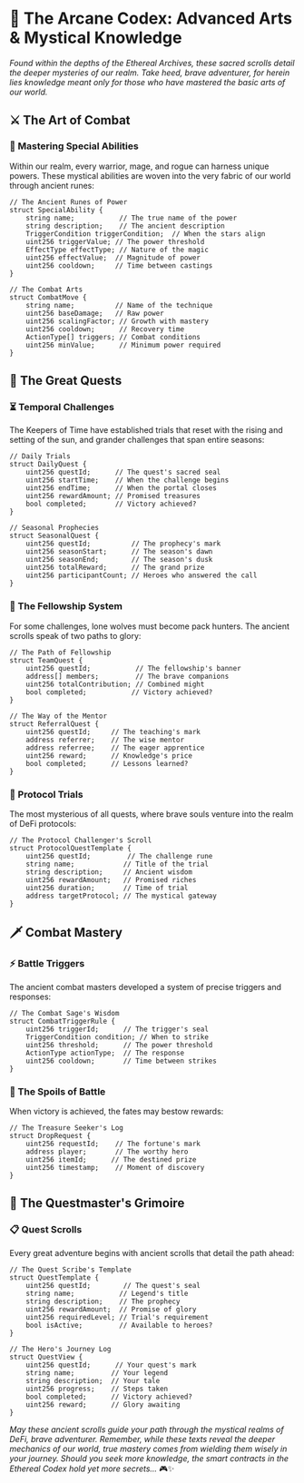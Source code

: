# 📜 The Arcane Codex: Advanced Arts & Mystical Knowledge

*Found within the depths of the Ethereal Archives, these sacred scrolls detail the deeper mysteries of our realm. Take heed, brave adventurer, for herein lies knowledge meant only for those who have mastered the basic arts of our world.*

## ⚔️ The Art of Combat

### 🔮 Mastering Special Abilities
Within our realm, every warrior, mage, and rogue can harness unique powers. These mystical abilities are woven into the very fabric of our world through ancient runes:

```solidity
// The Ancient Runes of Power
struct SpecialAbility {
    string name;           // The true name of the power
    string description;    // The ancient description
    TriggerCondition triggerCondition;  // When the stars align
    uint256 triggerValue; // The power threshold
    EffectType effectType; // Nature of the magic
    uint256 effectValue;  // Magnitude of power
    uint256 cooldown;     // Time between castings
}

// The Combat Arts
struct CombatMove {
    string name;          // Name of the technique
    uint256 baseDamage;   // Raw power
    uint256 scalingFactor; // Growth with mastery
    uint256 cooldown;      // Recovery time
    ActionType[] triggers; // Combat conditions
    uint256 minValue;      // Minimum power required
}
```

## 🏰 The Great Quests

### ⏳ Temporal Challenges
The Keepers of Time have established trials that reset with the rising and setting of the sun, and grander challenges that span entire seasons:

```solidity
// Daily Trials
struct DailyQuest {
    uint256 questId;      // The quest's sacred seal
    uint256 startTime;    // When the challenge begins
    uint256 endTime;      // When the portal closes
    uint256 rewardAmount; // Promised treasures
    bool completed;       // Victory achieved?
}

// Seasonal Prophecies
struct SeasonalQuest {
    uint256 questId;          // The prophecy's mark
    uint256 seasonStart;      // The season's dawn
    uint256 seasonEnd;        // The season's dusk
    uint256 totalReward;      // The grand prize
    uint256 participantCount; // Heroes who answered the call
}
```

### 🤝 The Fellowship System
For some challenges, lone wolves must become pack hunters. The ancient scrolls speak of two paths to glory:

```solidity
// The Path of Fellowship
struct TeamQuest {
    uint256 questId;           // The fellowship's banner
    address[] members;         // The brave companions
    uint256 totalContribution; // Combined might
    bool completed;           // Victory achieved?
}

// The Way of the Mentor
struct ReferralQuest {
    uint256 questId;     // The teaching's mark
    address referrer;    // The wise mentor
    address referree;    // The eager apprentice
    uint256 reward;      // Knowledge's price
    bool completed;      // Lessons learned?
}
```

### 📜 Protocol Trials
The most mysterious of all quests, where brave souls venture into the realm of DeFi protocols:

```solidity
// The Protocol Challenger's Scroll
struct ProtocolQuestTemplate {
    uint256 questId;         // The challenge rune
    string name;            // Title of the trial
    string description;     // Ancient wisdom
    uint256 rewardAmount;   // Promised riches
    uint256 duration;       // Time of trial
    address targetProtocol; // The mystical gateway
}
```

## 🗡️ Combat Mastery

### ⚡ Battle Triggers
The ancient combat masters developed a system of precise triggers and responses:

```solidity
// The Combat Sage's Wisdom
struct CombatTriggerRule {
    uint256 triggerId;      // The trigger's seal
    TriggerCondition condition; // When to strike
    uint256 threshold;      // The power threshold
    ActionType actionType;  // The response
    uint256 cooldown;       // Time between strikes
}
```

### 💎 The Spoils of Battle
When victory is achieved, the fates may bestow rewards:

```solidity
// The Treasure Seeker's Log
struct DropRequest {
    uint256 requestId;    // The fortune's mark
    address player;       // The worthy hero
    uint256 itemId;      // The destined prize
    uint256 timestamp;    // Moment of discovery
}
```

## 📖 The Questmaster's Grimoire

### 📋 Quest Scrolls
Every great adventure begins with ancient scrolls that detail the path ahead:

```solidity
// The Quest Scribe's Template
struct QuestTemplate {
    uint256 questId;        // The quest's seal
    string name;           // Legend's title
    string description;    // The prophecy
    uint256 rewardAmount;  // Promise of glory
    uint256 requiredLevel; // Trial's requirement
    bool isActive;         // Available to heroes?
}

// The Hero's Journey Log
struct QuestView {
    uint256 questId;      // Your quest's mark
    string name;         // Your legend
    string description;  // Your tale
    uint256 progress;    // Steps taken
    bool completed;      // Victory achieved?
    uint256 reward;      // Glory awaiting
}
```

*May these ancient scrolls guide your path through the mystical realms of DeFi, brave adventurer. Remember, while these texts reveal the deeper mechanics of our world, true mastery comes from wielding them wisely in your journey. Should you seek more knowledge, the smart contracts in the Ethereal Codex hold yet more secrets...* 🎮✨ 